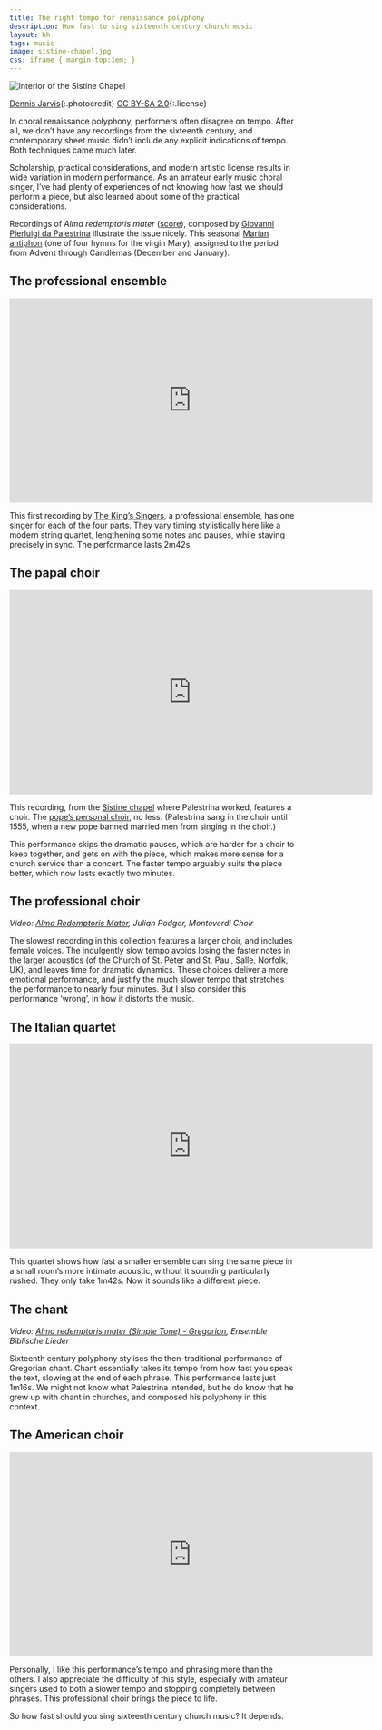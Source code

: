 ```yaml
---
title: The right tempo for renaissance polyphony
description: How fast to sing sixteenth century church music
layout: hh
tags: music
image: sistine-chapel.jpg
css: iframe { margin-top:1em; }
---
```


![Interior of the Sistine Chapel](sistine-chapel.jpg)

[Dennis Jarvis](https://www.flickr.com/photos/archer10/5388358235){:.photocredit}
[CC BY-SA 2.0](https://creativecommons.org/licenses/by-sa/2.0/){:.license}

In choral renaissance polyphony, performers often disagree on tempo.
After all, we don’t have any recordings from the sixteenth century, and contemporary sheet music didn’t include any explicit indications of tempo.
Both techniques came much later.

Scholarship, practical considerations, and modern artistic license results in wide variation in modern performance.
As an amateur early music choral singer, I’ve had plenty of experiences of not knowing how fast we should perform a piece, but also learned about some of the practical considerations.

Recordings of _Alma redemptoris mater_
([score](https://www.cpdl.org/wiki/index.php/Alma_Redemptoris_Mater_a_8_(Collegio_Romano_ms.)_(Giovanni_Pierluigi_da_Palestrina))), 
composed by 
[Giovanni Pierluigi da Palestrina](https://en.wikipedia.org/wiki/Giovanni_Pierluigi_da_Palestrina)
illustrate the issue nicely.
This seasonal
[Marian antiphon](https://www.cpdl.org/wiki/index.php/Category:Votive_antiphons)
(one of four hymns for the virgin Mary), 
assigned to the period from Advent through Candlemas (December and January).

## The professional ensemble

<iframe width="640" height="360" src="https://www.youtube-nocookie.com/embed/VsPQFytWWHo" frameborder="0" allow="accelerometer; autoplay; encrypted-media; gyroscope; picture-in-picture" allowfullscreen></iframe>

This first recording by 
[The King’s Singers](https://www.kingssingers.com), 
a professional ensemble, has one singer for each of the four parts.
They vary timing stylistically here like a modern string quartet, lengthening some notes and pauses, while staying precisely in sync.
The performance lasts 2m42s.

## The papal choir

<iframe width="640" height="360" src="https://www.youtube-nocookie.com/embed/prI3Z0nyuI8" frameborder="0" allow="accelerometer; autoplay; encrypted-media; gyroscope; picture-in-picture" allowfullscreen></iframe>

This recording, from the 
[Sistine chapel](https://en.wikipedia.org/wiki/Sistine_Chapel) 
where Palestrina worked, features a choir.
The [pope’s personal choir](https://en.wikipedia.org/wiki/Sistine_Chapel_Choir), no less.
(Palestrina sang in the choir until 1555, when a new pope banned married men from singing in the choir.)

This performance skips the dramatic pauses, which are harder for a choir to keep together, and gets on with the piece, which makes more sense for a church service than a concert.
The faster tempo arguably suits the piece better, which now lasts exactly two minutes.

## The professional choir

_Video: [Alma Redemptoris Mater](https://www.youtube.com/watch?v=GUk1MbKTms0),
Julian Podger, Monteverdi Choir_

The slowest recording in this collection features a larger choir, and includes female voices.
The indulgently slow tempo avoids losing the faster notes in the larger acoustics (of the Church of St. Peter and St. Paul, Salle, Norfolk, UK), and leaves time for dramatic dynamics.
These choices deliver a more emotional performance, and justify the much slower tempo that stretches the performance to nearly four minutes.
But I also consider this performance ‘wrong’, in how it distorts the music.

## The Italian quartet

<iframe width="640" height="360" src="https://www.youtube-nocookie.com/embed/H2nttV84HPQ" frameborder="0" allow="accelerometer; autoplay; encrypted-media; gyroscope; picture-in-picture" allowfullscreen></iframe>

This quartet shows how fast a smaller ensemble can sing the same piece in a small room’s more intimate acoustic, without it sounding particularly rushed.
They only take 1m42s.
Now it sounds like a different piece.

## The chant

_Video: [Alma redemptoris mater (Simple Tone) - Gregorian](https://www.youtube.com/watch?v=flawOw7x3Gg),
Ensemble Biblische Lieder_

Sixteenth century polyphony stylises the then-traditional performance of Gregorian chant.
Chant essentially takes its tempo from how fast you speak the text, slowing at the end of each phrase.
This performance lasts just 1m16s.
We might not know what Palestrina intended, but he do know that he grew up with chant in churches, and composed his polyphony in this context.

## The American choir

<iframe width="640" height="360" src="https://www.youtube-nocookie.com/embed/MO2nCUPFKaA" frameborder="0" allow="accelerometer; autoplay; encrypted-media; gyroscope; picture-in-picture" allowfullscreen></iframe>

Personally, I like this performance’s tempo and phrasing more than the others.
I also appreciate the difficulty of this style, especially with amateur singers used to both a slower tempo and stopping completely between phrases.
This professional choir brings the piece to life.

So how fast should you sing sixteenth century church music?
It depends.
